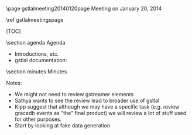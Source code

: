 \page gstlalmeeting20140120page Meeting on January 20, 2014

\ref gstlalmeetingspage

[TOC]

\section agenda Agenda

- Introductions, etc.  
- gstlal documentation:

\section minutes Minutes

<!---
Actions
- update links in project page (springboard): done.
- make an example page to show reviewers how edit documentation, etc.: Email sent

Chads Actions
- Investigate the use of make_whitened_multirate_src() vs the whitener in gstlal_fake_frames
- lal_shift: make a unit test
- Fix order of capsfilter / audioresample in gstlal_fake_frames graph Commit: b8d40a78d2484b32867ef06b7cc574871725f589
- Add dot graph output for gstlal_fake_frames Commit: b8d40a78d2484b32867ef06b7cc574871725f589
- make dot graph get dumped by env variable. Commit: 434a2d61eb5611817444309398d0859018dfed86
-->

Notes:

- We might not need to review gstreamer elements
- Sathya wants to see the review lead to broader use of gstlal
- Kipp suggest that although we may have a specific task (e.g. review gracedb events as "the" final product) we will review a lot of stuff used for other purposes.
- Start by looking at fake data generation


